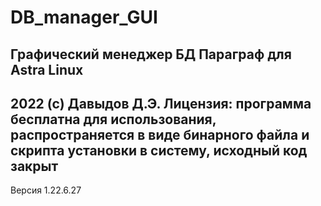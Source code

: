 # DB_manager_GUI
Графический менеджер БД Параграф для Astra Linux
-----------
2022 (с) Давыдов Д.Э.
Лицензия: программа бесплатна для использования, распространяется в виде бинарного файла и скрипта установки в систему, исходный код закрыт
-----------
Версия 1.22.6.27
